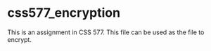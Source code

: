 # css577_encryption

This is an assignment in CSS 577. This file can be used as the file to encrypt.